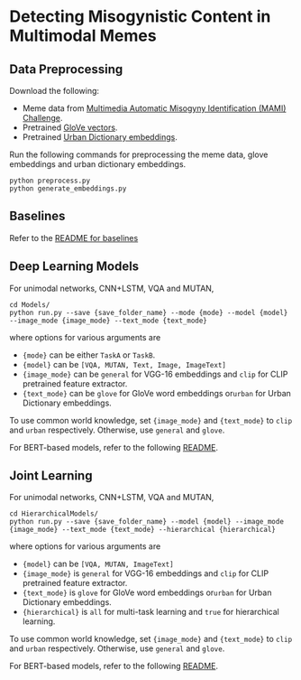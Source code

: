
# Detecting Misogynistic Content in Multimodal Memes

## Data Preprocessing

Download the following:
- Meme data from [Multimedia Automatic Misogyny Identification (MAMI) Challenge](https://competitions.codalab.org/competitions/34175).
- Pretrained [GloVe vectors](https://nlp.stanford.edu/projects/glove/).
- Pretrained [Urban Dictionary embeddings](http://smash.inf.ed.ac.uk/ud-embeddings/).

Run the following commands for preprocessing the meme data, glove embeddings and urban dictionary embeddings.
```
python preprocess.py
python generate_embeddings.py
```

## Baselines

Refer to the [README for baselines](Baselines/README.md)

## Deep Learning Models

For unimodal networks, CNN+LSTM, VQA and MUTAN,
```
cd Models/
python run.py --save {save_folder_name} --mode {mode} --model {model} --image_mode {image_mode} --text_mode {text_mode}
```
where options for various arguments are
- `{mode}` can be either `TaskA` or `TaskB`.
- `{model}` can be `[VQA, MUTAN, Text, Image, ImageText]`
- `{image_mode}` can be `general` for VGG-16 embeddings and `clip` for CLIP pretrained feature extractor.
- `{text_mode}` can be `glove` for GloVe word embeddings or`urban` for Urban Dictionary embeddings.

To use common world knowledge, set `{image_mode}` and `{text_mode}` to `clip` and `urban` respectively. Otherwise, use `general` and `glove`.

For BERT-based models, refer to the following [README](Models_BERT/README.md).

## Joint Learning

For unimodal networks, CNN+LSTM, VQA and MUTAN,
```
cd HierarchicalModels/
python run.py --save {save_folder_name} --model {model} --image_mode {image_mode} --text_mode {text_mode} --hierarchical {hierarchical}
```
where options for various arguments are
- `{model}` can be `[VQA, MUTAN, ImageText]`
- `{image_mode}` is `general` for VGG-16 embeddings and `clip` for CLIP pretrained feature extractor.
- `{text_mode}` is `glove` for GloVe word embeddings or`urban` for Urban Dictionary embeddings.
- `{hierarchical}` is `all` for multi-task learning and `true` for hierarchical learning.

To use common world knowledge, set `{image_mode}` and `{text_mode}` to `clip` and `urban` respectively. Otherwise, use `general` and `glove`.

For BERT-based models, refer to the following [README](HierarchicalModels_BERT/README.md).
